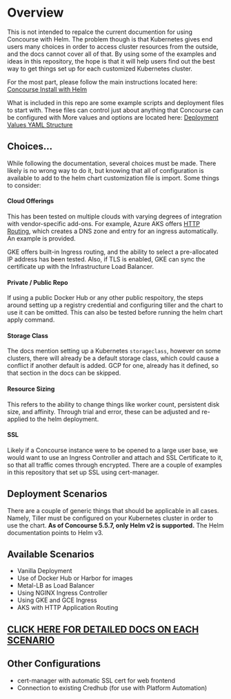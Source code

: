 # Overview

This is not intended to repalce the current documention for using Concourse with Helm.  The problem though is that Kubernetes gives end users many choices in order to access cluster resources from the outside, and the docs cannot cover all of that.  By using some of the examples and ideas in this repository, the hope is that it will help users find out the best way to get things set up for each customized Kubernetes cluster.

For the most part, please follow the main instructions located here: 
[Concourse Install with Helm](https://docs.pivotal.io/p-concourse/v5/installation/install-concourse-helm)

What is included in this repo are some example scripts and deployment files to start with.  These files can control just about anything that Concourse can be configured with More values and options are located here:
[Deployment Values YAML Structure](https://github.com/helm/charts/blob/master/stable/concourse/values.yaml)

## Choices...

While following the documentation, several choices must be made.  There likely is no wrong way to do it, but knowing that all of configuration is available to add to the helm chart customization file is import.  Some things to consider:

#### Cloud Offerings

This has been tested on multiple clouds with varying degrees of integration with vendor-specific add-ons.  For example, Azure AKS offers [HTTP Routing](https://docs.microsoft.com/en-us/azure/aks/http-application-routing), which creates a DNS zone and entry for an ingress automatically.  An example is provided.

GKE offers built-in Ingress routing, and the ability to select a pre-allocated IP address has been tested.  Also, if TLS is enabled, GKE can sync the certificate up with the Infrastructure Load Balancer.

#### Private / Public Repo 

If using a public Docker Hub or any other public respoitory, the steps around setting up a registry credential and configuring tiller and the chart to use it can be omitted.  This can also be tested before running the helm chart apply command.

#### Storage Class

The docs mention setting up a Kubernetes ```storageclass```, however on some clusters, there will already be a default storage class, which could cause a conflict if another default is added.  GCP for one, already has it defined, so that section in the docs can be skipped.

#### Resource Sizing
This refers to the ability to change things like worker count, persistent disk size, and affinity.  Through trial and error, these can be adjusted and re-applied to the helm deployment.

#### SSL 

Likely if a Concourse instance were to be opened to a large user base, we would want to use an Ingress Controller and attach and SSL Certificate to it, so that all traffic comes through encrypted.  There are a couple of examples in this repository that set up SSL using cert-manager.

## Deployment Scenarios

There are a couple of generic things that should be applicable in all cases.  Namely, Tiller must be configured on your Kubernetes cluster in order to use the chart.  **As of Concourse 5.5.7, only Helm v2 is supported.** The Helm documentation points to Helm v3.

## Available Scenarios
* Vanilla Deployment
* Use of Docker Hub or Harbor for images
* Metal-LB as Load Balancer
* Using NGINX Ingress Controller
* Using GKE and GCE Ingress
* AKS with HTTP Application Routing

## [CLICK HERE FOR DETAILED DOCS ON EACH SCENARIO](deployments/)

## Other Configurations

* cert-manager with automatic SSL cert for web frontend
* Connection to existing Credhub (for use with Platform Automation)
